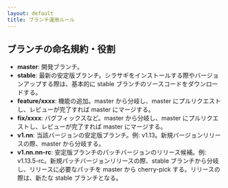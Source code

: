 ```yaml
---
layout: default
title: ブランチ運用ルール
---
```


## ブランチの命名規約・役割

- <b>master</b>: 開発ブランチ。
- <b>stable</b>: 最新の安定版ブランチ。シラサギをインストールする際やバージョンアップする際は、基本的に stable ブランチのソースコードをダウンロードする。
- <b>feature/xxxx</b>: 機能の追加。master から分岐し、master にプルリクエストし、レビューが完了すれば master にマージする。
- <b>fix/xxxx</b>: バグフィックスなど。master から分岐し、master にプルリクエストし、レビューが完了すれば master にマージする。
- <b>v1.nn</b>: 当該バージョンの安定版ブランチ。例: v1.13。新規バージョンリリースの際、master から分岐する。
- <b>v1.nn.nn-rc</b>: 安定版ブランチのパッチバージョンのリリース候補。例: v1.13.5-rc。新規パッチバージョンリリースの際、stable ブランチから分岐し、リリースに必要なパッチを master から cherry-pick する。リリースの際は、新たな stable ブランチとなる。
